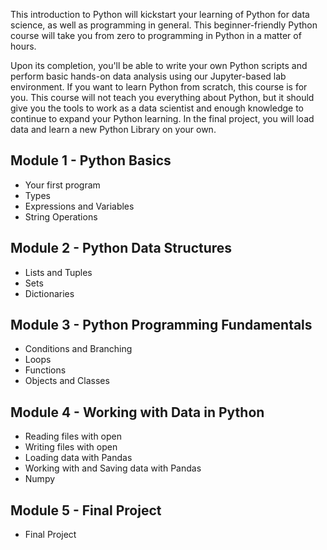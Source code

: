 This introduction to Python will kickstart your learning of Python for data science, as well as programming in general. This beginner-friendly Python course will take you from zero to programming in Python in a matter of hours.

Upon its completion, you'll be able to write your own Python scripts and perform basic hands-on data analysis using our Jupyter-based lab environment. If you want to learn Python from scratch, this course is for you. This course will not teach you everything about Python, but it should give you the tools to work as a data scientist and enough knowledge to continue to expand your Python learning. In the final project, you will load data and learn a new Python Library on your own.

## **Module 1 - Python Basics**
- Your first program
- Types
- Expressions and Variables
- String Operations

## **Module 2 - Python Data Structures**
- Lists and Tuples
- Sets
- Dictionaries

## **Module 3 - Python Programming Fundamentals**
- Conditions and Branching
- Loops
- Functions
- Objects and Classes

## **Module 4 - Working with Data in Python**
- Reading files with open
- Writing files with open
- Loading data with Pandas
- Working with and Saving data with Pandas
- Numpy

## **Module 5 - Final Project**
- Final Project
